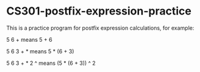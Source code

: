 # CS301-postfix-expression-practice

This is a practice program for postfix expression calculations, for example:

5 6 + means 5 + 6

5 6 3 + * means 5 * (6 + 3)

5 6 3 + * 2 ^ means (5 * (6 + 3)) ^ 2
